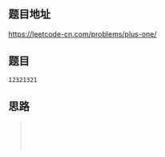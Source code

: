 ## 题目地址

https://leetcode-cn.com/problems/plus-one/

## 题目

```
12321321

```

## 思路

> ```
> 
> 
> 
> 
> 
> ```
>
> 

